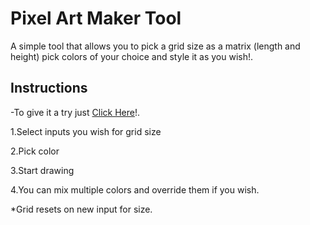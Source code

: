 # Pixel Art Maker Tool

A simple tool that allows you to pick a grid size as a matrix (length and height) pick colors of your choice and style it as you wish!.

## Instructions

-To give it a try just [Click Here](https://safei-ashraf.github.io/Pixel-Art-Maker/index.html)!.


1.Select inputs you wish for grid size


2.Pick color


3.Start drawing


4.You can mix multiple colors and override them if you wish.


*Grid resets on new input for size.


